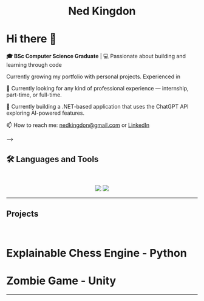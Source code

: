 <h1 align="center">
    Ned Kingdon
</h1>

<h1>Hi there 👋</h1>

<p>
  <strong>🎓 BSc Computer Science Graduate</strong> | 💻 Passionate about building and learning through code
</p>

<p>
  Currently growing my portfolio with personal projects. Experienced in 
</p>

<p>
  💼 Currently looking for any kind of professional experience — internship, part-time, or full-time.
</p>

<p>
  🚀 Currently building a .NET-based application that uses the ChatGPT API exploring AI-powered features.
</p>

<p>
  📫 How to reach me: <a href="mailto:nedkingdon@gmail.com">nedkingdon@gmail.com</a> or <a href="https://linkedin.com/in/yourprofile">LinkedIn</a>
</p>
-->


## 🛠️ Languages and Tools

<br>

<p align="center">
  <img src="https://skillicons.dev/icons?i=java,mongodb,python,c#,sql" />
  <img src="https://skillicons.dev/icons?i=html,css,git" />
</p>

<hr>

## Projects
<br>

# Explainable Chess Engine - Python

# Zombie Game - Unity

<hr>
